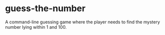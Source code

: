 # guess-the-number
A command-line guessing game where the player needs to find the mystery number lying within 1 and 100.
